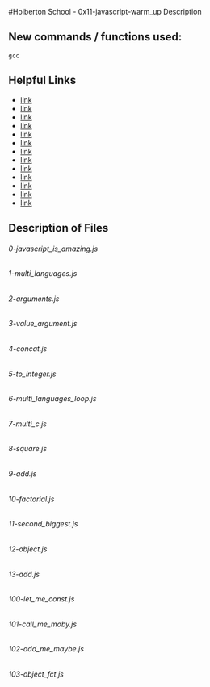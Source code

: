 #Holberton School - 0x11-javascript-warm_up
Description

## New commands / functions used:
``gcc``

## Helpful Links
* [link](https://docs.microsoft.com/en-us/scripting/javascript/javascript-fundamentals)
* [link](https://docs.microsoft.com/en-us/scripting/javascript/writing-javascript-code)
* [link](https://docs.microsoft.com/en-us/scripting/javascript/variables-javascript)
* [link](https://docs.microsoft.com/en-us/scripting/javascript/data-types-javascript)
* [link](https://docs.microsoft.com/en-us/scripting/javascript/operators-javascript)
* [link](https://docs.microsoft.com/en-us/scripting/javascript/operator-subtractprecedence-javascript)
* [link](https://docs.microsoft.com/en-us/scripting/javascript/controlling-program-flow-javascript)
* [link](https://docs.microsoft.com/en-us/scripting/javascript/functions-javascript)
* [link](https://docs.microsoft.com/en-us/scripting/javascript/objects-and-arrays-javascript)
* [link](https://docs.microsoft.com/en-us/scripting/javascript/intrinsic-objects-javascript)
* [link](http://darrenderidder.github.io/talks/ModulePatterns/#/)
* [link](https://www.youtube.com/watch?v=sjyJBL5fkp8)
* [link](https://www.youtube.com/watch?v=vZBCTc9zHtI)

## Description of Files
<h6>0-javascript_is_amazing.js</h6>

<h6>1-multi_languages.js</h6>

<h6>2-arguments.js</h6>

<h6>3-value_argument.js</h6>

<h6>4-concat.js</h6>

<h6>5-to_integer.js</h6>

<h6>6-multi_languages_loop.js</h6>

<h6>7-multi_c.js</h6>

<h6>8-square.js</h6>

<h6>9-add.js</h6>

<h6>10-factorial.js</h6>

<h6>11-second_biggest.js</h6>

<h6>12-object.js</h6>

<h6>13-add.js</h6>

<h6>100-let_me_const.js</h6>

<h6>101-call_me_moby.js</h6>

<h6>102-add_me_maybe.js</h6>

<h6>103-object_fct.js</h6>

